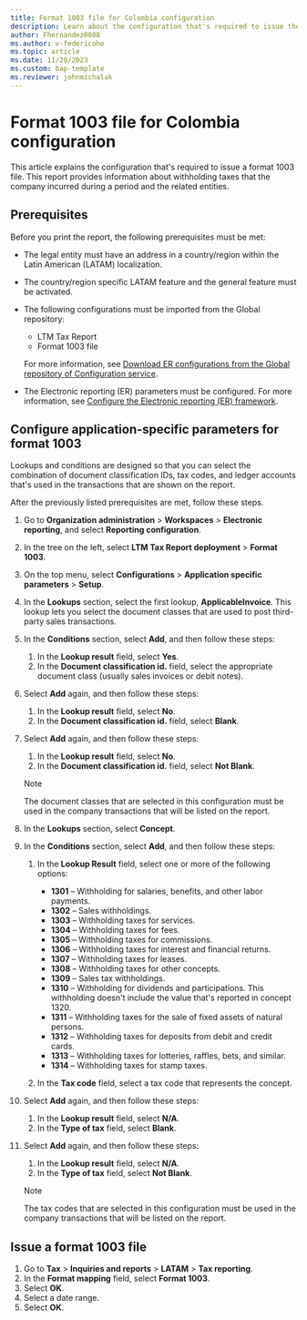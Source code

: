 ```yaml
---
title: Format 1003 file for Colombia configuration
description: Learn about the configuration that's required to issue the format 1003 file for Colombia, including an outline on configuring application-specific parameters.
author: Fhernandez0088
ms.author: v-federicohe
ms.topic: article
ms.date: 11/20/2023 
ms.custom: bap-template
ms.reviewer: johnmichalak
---
```


# Format 1003 file for Colombia configuration

This article explains the configuration that's required to issue a format 1003 file. This report provides information about withholding taxes that the company incurred during a period and the related entities.

## Prerequisites

Before you print the report, the following prerequisites must be met:

- The legal entity must have an address in a country/region within the Latin American (LATAM) localization.
- The country/region specific LATAM feature and the general feature must be activated.
- The following configurations must be imported from the Global repository:

    - LTM Tax Report
    - Format 1003 file

    For more information, see [Download ER configurations from the Global repository of Configuration service](../../../fin-ops-core/dev-itpro/analytics/er-download-configurations-global-repo.md).

- The Electronic reporting (ER) parameters must be configured. For more information, see [Configure the Electronic reporting (ER) framework](../../../fin-ops-core/dev-itpro/analytics/electronic-reporting-er-configure-parameters.md).

## Configure application-specific parameters for format 1003

Lookups and conditions are designed so that you can select the combination of document classification IDs, tax codes, and ledger accounts that's used in the transactions that are shown on the report.

After the previously listed prerequisites are met, follow these steps.

1. Go to **Organization administration** \> **Workspaces** \> **Electronic reporting**, and select **Reporting configuration**.
2. In the tree on the left, select **LTM Tax Report deployment** \> **Format 1003**.
3. On the top menu, select **Configurations** \> **Application specific parameters** \> **Setup**.
4. In the **Lookups** section, select the first lookup, **ApplicableInvoice**. This lookup lets you select the document classes that are used to post third-party sales transactions.
5. In the **Conditions** section, select **Add**, and then follow these steps:

    1. In the **Lookup result** field, select **Yes**.
    2. In the **Document classification id.** field, select the appropriate document class (usually sales invoices or debit notes).

6. Select **Add** again, and then follow these steps:

    1. In the **Lookup result** field, select **No**.
    2. In the **Document classification id.** field, select **Blank**.

7. Select **Add** again, and then follow these steps:

    1. In the **Lookup result** field, select **No**.
    2. In the **Document classification id.** field, select **Not Blank**.

    > [!NOTE]
    > The document classes that are selected in this configuration must be used in the company transactions that will be listed on the report.

8. In the **Lookups** section, select **Concept**.
9. In the **Conditions** section, select **Add**, and then follow these steps:

    1. In the **Lookup Result** field, select one or more of the following options:

        - **1301** – Withholding for salaries, benefits, and other labor payments.
        - **1302** – Sales withholdings.
        - **1303** – Withholding taxes for services.
        - **1304** – Withholding taxes for fees.
        - **1305** – Withholding taxes for commissions.
        - **1306** – Withholding taxes for interest and financial returns.
        - **1307** – Withholding taxes for leases.
        - **1308** – Withholding taxes for other concepts.
        - **1309** – Sales tax withholdings.
        - **1310** – Withholding for dividends and participations. This withholding doesn't include the value that's reported in concept 1320.
        - **1311** – Withholding taxes for the sale of fixed assets of natural persons.
        - **1312** – Withholding taxes for deposits from debit and credit cards.
        - **1313** – Withholding taxes for lotteries, raffles, bets, and similar.
        - **1314** – Withholding taxes for stamp taxes.

    2. In the **Tax code** field, select a tax code that represents the concept.

10. Select **Add** again, and then follow these steps:

    1. In the **Lookup result** field, select **N/A**.
    2. In the **Type of tax** field, select **Blank**.

11. Select **Add** again, and then follow these steps:

    1. In the **Lookup result** field, select **N/A**.
    2. In the **Type of tax** field, select **Not Blank**.

    > [!NOTE]
    > The tax codes that are selected in this configuration must be used in the company transactions that will be listed on the report.

## Issue a format 1003 file

1. Go to **Tax** \> **Inquiries and reports** \> **LATAM** \> **Tax reporting**.
2. In the **Format mapping** field, select **Format 1003**.
3. Select **OK**.
4. Select a date range.
5. Select **OK**.
